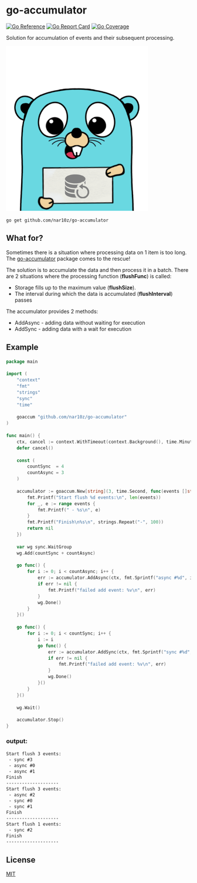 # go-accumulator

[![Go Reference](https://pkg.go.dev/badge/github.com/nar10z/go-accumulator.svg)](https://pkg.go.dev/github.com/nar10z/go-accumulator)
[![Go Report Card](https://goreportcard.com/badge/github.com/nar10z/go-accumulator)](https://goreportcard.com/report/github.com/nar10z/go-accumulator)
[![Go Coverage](https://github.com/nar10z/go-accumulator/wiki/coverage.svg)](https://raw.githack.com/wiki/nar10z/go-accumulator/coverage.html)

Solution for accumulation of events and their subsequent processing.

<img alt="Logo" height="450" src="./image.png" title="Logo"/>

```
go get github.com/nar10z/go-accumulator
```

## What for?

Sometimes there is a situation where processing data on 1 item is too long.
The [go-accumulator](https://github.com/nar10z/go-accumulator) package comes to the rescue!

The solution is to accumulate the data and then process it in a batch. There are 2 situations where the processing
function (**flushFunc**) is called:

- Storage fills up to the maximum value (**flushSize**).
- The interval during which the data is accumulated (**flushInterval**) passes

The accumulator provides 2 methods:

- AddAsync - adding data without waiting for execution
- AddSync - adding data with a wait for execution

## Example

```go
package main

import (
	"context"
	"fmt"
	"strings"
	"sync"
	"time"

	goaccum "github.com/nar10z/go-accumulator"
)

func main() {
	ctx, cancel := context.WithTimeout(context.Background(), time.Minute)
	defer cancel()

	const (
		countSync  = 4
		countAsync = 3
	)

	accumulator := goaccum.New[string](3, time.Second, func(events []string) error {
		fmt.Printf("Start flush %d events:\n", len(events))
		for _, e := range events {
			fmt.Printf(" - %s\n", e)
		}
		fmt.Printf("Finish\n%s\n", strings.Repeat("-", 100))
		return nil
	})

	var wg sync.WaitGroup
	wg.Add(countSync + countAsync)

	go func() {
		for i := 0; i < countAsync; i++ {
			err := accumulator.AddAsync(ctx, fmt.Sprintf("async #%d", i))
			if err != nil {
				fmt.Printf("failed add event: %v\n", err)
			}
			wg.Done()
		}
	}()

	go func() {
		for i := 0; i < countSync; i++ {
			i := i
			go func() {
				err := accumulator.AddSync(ctx, fmt.Sprintf("sync #%d", i))
				if err != nil {
					fmt.Printf("failed add event: %v\n", err)
				}
				wg.Done()
			}()
		}
	}()

	wg.Wait()

	accumulator.Stop()
}

```

### output:

```text
Start flush 3 events:
 - sync #3
 - async #0
 - async #1
Finish
--------------------
Start flush 3 events:
 - async #2
 - sync #0
 - sync #1
Finish
--------------------
Start flush 1 events:
 - sync #2
Finish
--------------------
```

## License

[MIT](https://raw.githubusercontent.com/nar10z/go-accumulator/main/LICENSE)
